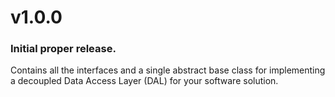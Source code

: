 # v1.0.0
### Initial proper release.  
Contains all the interfaces and a single abstract base class for implementing a decoupled Data Access Layer (DAL) for your software solution.